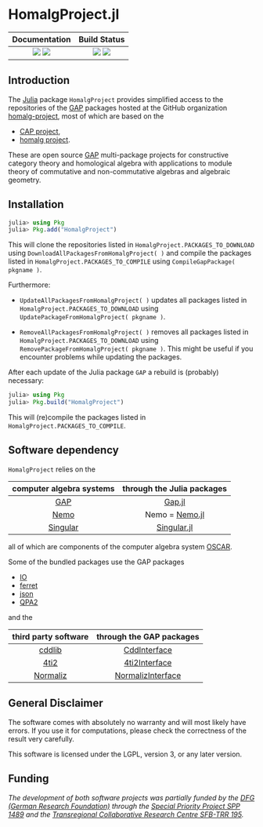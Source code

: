 # HomalgProject.jl

| **Documentation**                                                 | **Build Status**                                                                                |
|:-----------------------------------------------------------------:|:-----------------------------------------------------------------------------------------------:|
| [![][docs-stable-img]][docs-stable-url] [![][docs-dev-img]][docs-dev-url] | [![][travis-img]][travis-url] [![][codecov-img]][codecov-url] |

## Introduction

The [Julia](https://julialang.org/) package `HomalgProject` provides simplified access to the repositories of the [GAP](https://www.gap-system.org) packages hosted at the GitHub organization [homalg-project](https://github.com/homalg-project), most of which are based on the

* [CAP project](https://github.com/homalg-project/CAP_project/),
* [homalg project](https://github.com/homalg-project/homalg_project/).

These are open source [GAP](https://www.gap-system.org) multi-package projects for constructive category theory and homological algebra with applications to module theory of commutative and non-commutative algebras and algebraic geometry.

## Installation

```julia
julia> using Pkg
julia> Pkg.add("HomalgProject")
```

This will clone the repositories listed in `HomalgProject.PACKAGES_TO_DOWNLOAD` using `DownloadAllPackagesFromHomalgProject( )` and compile the packages listed in `HomalgProject.PACKAGES_TO_COMPILE` using `CompileGapPackage( pkgname )`.

Furthermore:

* `UpdateAllPackagesFromHomalgProject( )` updates all packages listed in `HomalgProject.PACKAGES_TO_DOWNLOAD` using `UpdatePackageFromHomalgProject( pkgname )`.

* `RemoveAllPackagesFromHomalgProject( )` removes all packages listed in `HomalgProject.PACKAGES_TO_DOWNLOAD` using `RemovePackageFromHomalgProject( pkgname )`. This might be useful if you encounter problems while updating the packages.

After each update of the Julia package `GAP` a rebuild is (probably) necessary:

```julia
julia> using Pkg
julia> Pkg.build("HomalgProject")
```

This will (re)compile the packages listed in `HomalgProject.PACKAGES_TO_COMPILE`.

## Software dependency

`HomalgProject` relies on the

| computer algebra systems                    | through the Julia packages                                 |
|:-------------------------------------------:|:----------------------------------------------------------:|
| [GAP](https://www.gap-system.org/)          | [Gap.jl](https://github.com/oscar-system/GAP.jl)           |
| [Nemo](http://www.nemocas.org/)             | Nemo = [Nemo.jl](https://github.com/wbhart/Nemo.jl)        |
| [Singular](https://www.singular.uni-kl.de/) | [Singular.jl](https://github.com/oscar-system/Singular.jl) |

all of which are components of the computer algebra system [OSCAR](https://oscar.computeralgebra.de/).

Some of the bundled packages use the GAP packages

* [IO](https://github.com/gap-packages/io/)
* [ferret](https://github.com/gap-packages/ferret/)
* [json](https://github.com/gap-packages/json/)
* [QPA2](https://github.com/oysteins/QPA2/)

and the

| third party software                                | through the GAP packages                                                        |
|:---------------------------------------------------:|:-------------------------------------------------------------------------------:|
| [cddlib](https://github.com/cddlib/cddlib/)         | [CddInterface](https://github.com/homalg-project/CddInterface/)                 |
| [4ti2](https://4ti2.github.io/)                     | [4ti2Interface](https://homalg-project.github.io/homalg_project/4ti2Interface/) |
| [Normaliz](https://www.normaliz.uni-osnabrueck.de/) | [NormalizInterface](https://github.com/gap-packages/NormalizInterface/)         |

## General Disclaimer

The software comes with absolutely no warranty and will most likely have errors. If you use it for computations, please check the correctness of the result very carefully.

This software is licensed under the LGPL, version 3, or any later version.

## Funding

*The development of both software projects was partially funded by the [DFG (German Research Foundation)](https://www.dfg.de/) through the [Special Priority Project SPP 1489](https://spp.computeralgebra.de/) and the [Transregional Collaborative Research Centre SFB-TRR 195](https://www.computeralgebra.de/sfb/).*

[docs-dev-img]: https://img.shields.io/badge/docs-dev-blue.svg
[docs-dev-url]: https://homalg-project.github.io/HomalgProject.jl/dev/

[docs-stable-img]: https://img.shields.io/badge/docs-stable-blue.svg
[docs-stable-url]: https://homalg-project.github.io/HomalgProject.jl/stable/

[travis-img]: https://travis-ci.com/homalg-project/HomalgProject.jl.svg?branch=master
[travis-url]: https://travis-ci.com/homalg-project/HomalgProject.jl

[appveyor-img]: https://ci.appveyor.com/api/projects/status/github/homalg-project/HomalgProject.jl?svg=true
[appveyor-url]: https://ci.appveyor.com/project/homalg-project/HomalgProject-jl

[codecov-img]: https://codecov.io/gh/homalg-project/HomalgProject.jl/branch/master/graph/badge.svg
[codecov-url]: https://codecov.io/gh/homalg-project/HomalgProject.jl
